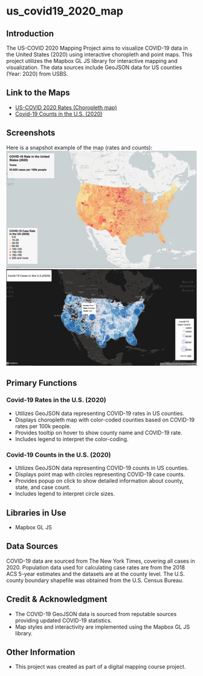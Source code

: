 # us_covid19_2020_map

## Introduction
The US-COVID 2020 Mapping Project aims to visualize COVID-19 data in the United States (2020) using interactive choropleth and point maps. This project utilizes the Mapbox GL JS library for interactive mapping and visualization. The data sources include GeoJSON data for US counties (Year: 2020) from USBS.

## Link to the Maps
- [US-COVID 2020 Rates (Choropleth map)](https://risan03-2165658.github.io/us_covid19_2020_map/map1.html)
- [Covid-19 Counts in the U.S. (2020)](https://risan03-2165658.github.io/us_covid19_2020_map/map2.html)

## Screenshots
Here is a snapshot example of the map (rates and counts): 
![US-COVID 2020 Rates](img/map1.jpg)
![US-COVID 2020 Counts](img/map2.jpg)

## Primary Functions

### Covid-19 Rates in the U.S. (2020)
- Utilizes GeoJSON data representing COVID-19 rates in US counties.
- Displays choropleth map with color-coded counties based on COVID-19 rates per 100k people.
- Provides tooltip on hover to show county name and COVID-19 rate.
- Includes legend to interpret the color-coding.

### Covid-19 Counts in the U.S. (2020)
- Utilizes GeoJSON data representing COVID-19 counts in US counties.
- Displays point map with circles representing COVID-19 case counts.
- Provides popup on click to show detailed information about county, state, and case count.
- Includes legend to interpret circle sizes.

## Libraries in Use
- Mapbox GL JS

## Data Sources
COVID-19 data are sourced from The New York Times, covering all cases in 2020. Population data used for calculating case rates are from the 2018 ACS 5-year estimates and the datasets are at the county level. The U.S. county boundary shapefile was obtained from the U.S. Census Bureau. 

## Credit & Acknowledgment
- The COVID-19 GeoJSON data is sourced from reputable sources providing updated COVID-19 statistics.
- Map styles and interactivity are implemented using the Mapbox GL JS library.

## Other Information
- This project was created as part of a digital mapping course project.
